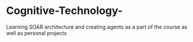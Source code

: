 # Cognitive-Technology-
Learning SOAR architecture and creating agents as a part of the course as well as personal projects
